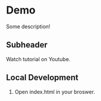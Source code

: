 # Demo

Some description!

## Subheader

Watch tutorial on Youtube.

## Local Development

1. Open index.html in your broswer.
